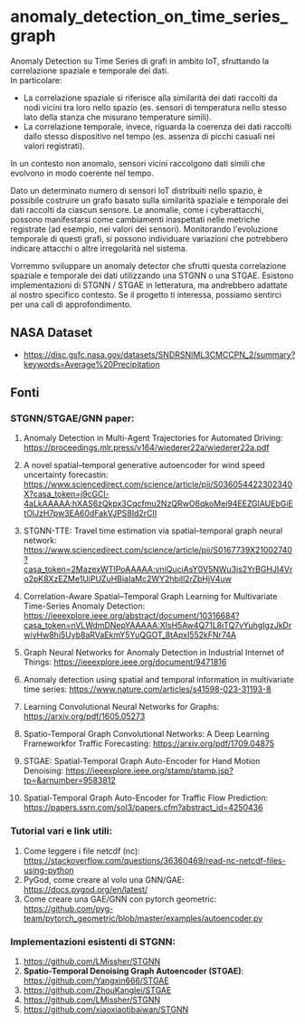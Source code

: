 # anomaly_detection_on_time_series_graph

Anomaly Detection su Time Series di grafi in ambito IoT, sfruttando la correlazione spaziale e temporale dei dati.  
In particolare:  
- La correlazione spaziale si riferisce alla similarità dei dati raccolti da nodi vicini tra loro nello spazio (es. sensori di temperatura nello stesso lato della stanza che misurano temperature simili).  
- La correlazione temporale, invece, riguarda la coerenza dei dati raccolti dallo stesso dispositivo nel tempo (es. assenza di picchi casuali nei valori registrati).  

In un contesto non anomalo, sensori vicini raccolgono dati simili che evolvono in modo coerente nel tempo.

Dato un determinato numero di sensori IoT distribuiti nello spazio, è possibile costruire un grafo basato sulla similarità spaziale e temporale dei dati raccolti da ciascun sensore. Le anomalie, come i cyberattacchi, possono manifestarsi come cambiamenti inaspettati nelle metriche registrate (ad esempio, nei valori dei sensori). Monitorando l'evoluzione temporale di questi grafi, si possono individuare variazioni che potrebbero indicare attacchi o altre irregolarità nel sistema.

Vorremmo sviluppare un anomaly detector che sfrutti questa correlazione spaziale e temporale dei dati utilizzando una STGNN o una STGAE. Esistono implementazioni di STGNN / STGAE in letteratura, ma andrebbero adattate al nostro specifico contesto. Se il progetto ti interessa, possiamo sentirci per una call di approfondimento.

## NASA Dataset
- https://disc.gsfc.nasa.gov/datasets/SNDRSNIML3CMCCPN_2/summary?keywords=Average%20Precipitation

## Fonti
### STGNN/STGAE/GNN paper:
1. Anomaly Detection in Multi-Agent Trajectories for Automated Driving: https://proceedings.mlr.press/v164/wiederer22a/wiederer22a.pdf
2. A novel spatial–temporal generative autoencoder for wind speed uncertainty forecastin: https://www.sciencedirect.com/science/article/pii/S036054422302340X?casa_token=j9cGCl-4aLkAAAAA:hXAS6zQkpx3Cqcfmu2NzQRwO6qkoMei94EEZGlAUEbGiEtOlJzH7pw3EA60dFakVJPS8Id2rCII
3. STGNN-TTE: Travel time estimation via spatial–temporal graph neural network: https://www.sciencedirect.com/science/article/pii/S0167739X21002740?casa_token=2MazexWTIPoAAAAA:vniQuciAsY0V5NWu3js2YrBGHJI4Vro2pK8XzEZMe1UiPUZuHBiaIaMc2WY2hbill2rZbHjV4uw
4. Correlation-Aware Spatial–Temporal Graph Learning for Multivariate Time-Series Anomaly Detection: https://ieeexplore.ieee.org/abstract/document/10316684?casa_token=nVLWdmDNepYAAAAA:XIsH5Aw4Q71L8iTQ7vYuhgIgzJkDrwivHw8hi5Uyb8aRVaEkmY5YuQGOT_8tApxI552kFNr74A
5. Graph Neural Networks for Anomaly Detection in Industrial Internet of Things: https://ieeexplore.ieee.org/document/9471816
6. Anomaly detection using spatial and temporal information in multivariate time series: https://www.nature.com/articles/s41598-023-31193-8

7. Learning Convolutional Neural Networks for Graphs: https://arxiv.org/pdf/1605.05273
8. Spatio-Temporal Graph Convolutional Networks: A Deep Learning Frameworkfor Traffic Forecasting: https://arxiv.org/pdf/1709.04875
9. STGAE: Spatial-Temporal Graph Auto-Encoder for Hand Motion Denoising: https://ieeexplore.ieee.org/stamp/stamp.jsp?tp=&arnumber=9583812
10. Spatial-Temporal Graph Auto-Encoder for Traffic Flow Prediction: https://papers.ssrn.com/sol3/papers.cfm?abstract_id=4250436

### Tutorial vari e link utili:
1. Come leggere i file netcdf (nc): https://stackoverflow.com/questions/36360469/read-nc-netcdf-files-using-python
2. PyGod, come creare al volo una GNN/GAE: https://docs.pygod.org/en/latest/
3. Come creare una GAE/GNN con pytorch geometric: https://github.com/pyg-team/pytorch_geometric/blob/master/examples/autoencoder.py

### Implementazioni esistenti di STGNN:
1. https://github.com/LMissher/STGNN
2. **Spatio-Temporal Denoising Graph Autoencoder (STGAE)**: https://github.com/Yangxin666/STGAE
3. https://github.com/ZhouKanglei/STGAE
4. https://github.com/LMissher/STGNN
5. https://github.com/xiaoxiaotibaiwan/STGNN
